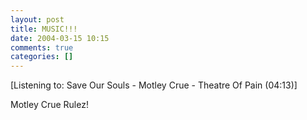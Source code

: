 ```yaml
---
layout: post
title: MUSIC!!!
date: 2004-03-15 10:15
comments: true
categories: []
---
```

<div class="media">[Listening to: Save Our Souls - Motley Crue - Theatre Of Pain (04:13)]</div>

Motley Crue Rulez!

